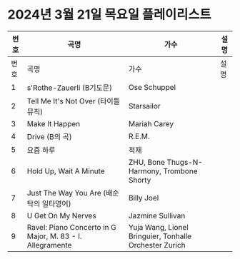 # 2024년 3월 21일 목요일 플레이리스트

| 번호 | 곡명 | 가수 | 설명 |
|------|------|------|------|
| 번호 | 곡명 | 가수 | 설명 |
| 1 | s'Rothe-Zauerli (B기도문) | Ose Schuppel |  |
| 2 | Tell Me It's Not Over (타이틀 뮤직) | Starsailor |  |
| 3 | Make It Happen | Mariah Carey |  |
| 4 | Drive (B의 곡) | R.E.M. |  |
| 5 | 요즘 하루 | 적재 |  |
| 6 | Hold Up, Wait A Minute | ZHU, Bone Thugs-N-Harmony, Trombone Shorty |  |
| 7 | Just The Way You Are (배순탁의 일타영어) | Billy Joel |  |
| 8 | U Get On My Nerves | Jazmine Sullivan |  |
| 9 | Ravel: Piano Concerto in G Major, M. 83 - I. Allegramente | Yuja Wang, Lionel Bringuier, Tonhalle Orchester Zurich |  |
